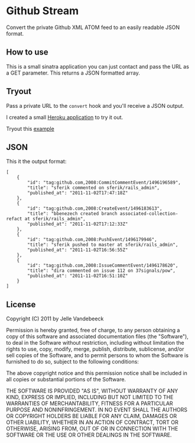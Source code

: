 # Github Stream

Convert the private Github XML ATOM feed to an easily readable JSON format.

## How to use

This is a small sinatra application you can just contact and pass the URL as a GET parameter. This returns a JSON formatted array.

## Tryout

Pass a private URL to the `convert` hook and you'll receive a JSON output.

I created a small [Heroku application](http://github-news-stream.heroku.com) to try it out.

Tryout this [example](http://github-news-stream.heroku.com/convert?url=https://github.com/test-fousa.private.atom?token=f849c37ec229bb1f9aac62a755fe48f5)

## JSON

This it the output format:

    [
        {
            "id": "tag:github.com,2008:CommitCommentEvent/1496196589",
            "title": "sferik commented on sferik/rails_admin",
            "published_at": "2011-11-02T17:47:18Z"
        },
        {
            "id": "tag:github.com,2008:CreateEvent/1496183613",
            "title": "bbenezech created branch associated-collection-refact at sferik/rails_admin",
            "published_at": "2011-11-02T17:12:33Z"
        },
        {
            "id": "tag:github.com,2008:PushEvent/1496179946",
            "title": "sferik pushed to master at sferik/rails_admin",
            "published_at": "2011-11-02T16:56:55Z"
        },
        {
            "id": "tag:github.com,2008:IssueCommentEvent/1496178620",
            "title": "dira commented on issue 112 on 37signals/pow",
            "published_at": "2011-11-02T16:51:10Z"
        }
    ]

## License

Copyright (C) 2011 by Jelle Vandebeeck

Permission is hereby granted, free of charge, to any person obtaining a copy of this software and associated documentation files (the "Software"), to deal in the Software without restriction, including without limitation the rights to use, copy, modify, merge, publish, distribute, sublicense, and/or sell copies of the Software, and to permit persons to whom the Software is furnished to do so, subject to the following conditions:

The above copyright notice and this permission notice shall be included in all copies or substantial portions of the Software.

THE SOFTWARE IS PROVIDED "AS IS", WITHOUT WARRANTY OF ANY KIND, EXPRESS OR IMPLIED, INCLUDING BUT NOT LIMITED TO THE WARRANTIES OF MERCHANTABILITY, FITNESS FOR A PARTICULAR PURPOSE AND NONINFRINGEMENT. IN NO EVENT SHALL THE AUTHORS OR COPYRIGHT HOLDERS BE LIABLE FOR ANY CLAIM, DAMAGES OR OTHER LIABILITY, WHETHER IN AN ACTION OF CONTRACT, TORT OR OTHERWISE, ARISING FROM, OUT OF OR IN CONNECTION WITH THE SOFTWARE OR THE USE OR OTHER DEALINGS IN THE SOFTWARE.
